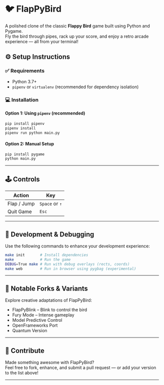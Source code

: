 
# 🐦 FlapPyBird

A polished clone of the classic **Flappy Bird** game built using Python and Pygame.  
Fly the bird through pipes, rack up your score, and enjoy a retro arcade experience — all from your terminal!


## ⚙️ Setup Instructions

### ✅ Requirements
- Python 3.7+
- `pipenv` or `virtualenv` (recommended for dependency isolation)

### 💻 Installation

#### Option 1: Using `pipenv` (recommended)
```bash
pip install pipenv
pipenv install
pipenv run python main.py
```

#### Option 2: Manual Setup
```bash
pip install pygame
python main.py
```

---

## 🕹️ Controls

| Action        | Key         |
|---------------|-------------|
| Flap / Jump   | `Space` or `↑` |
| Quit Game     | `Esc`       |

---

## 🧪 Development & Debugging

Use the following commands to enhance your development experience:

```bash
make init       # Install dependencies
make            # Run the game
DEBUG=True make # Run with debug overlays (rects, coords)
make web        # Run in browser using pygbag (experimental)
```

---

## 🚀 Notable Forks & Variants

Explore creative adaptations of FlapPyBird:

- FlapPyBlink – Blink to control the bird
- Fury Mode – Intense gameplay
- Model Predictive Control
- OpenFrameworks Port
- Quantum Version

---

## 🙌 Contribute

Made something awesome with FlapPyBird?  
Feel free to fork, enhance, and submit a pull request — or add your version to the list above!

---
